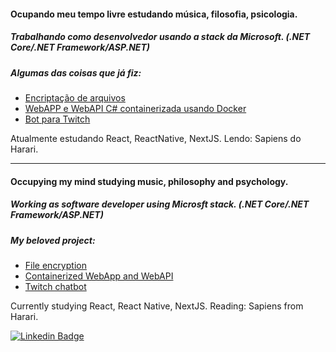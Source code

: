 #### Ocupando meu tempo livre estudando música, filosofia, psicologia.
##### Trabalhando como desenvolvedor usando a stack da Microsoft. (.NET Core/.NET Framework/ASP.NET)

##### Algumas das coisas que já fiz:
* [Encriptação de arquivos](https://github.com/gabesantos1/RSAEncryption)
* [WebAPP e WebAPI C# containerizada usando Docker](https://github.com/gabesantos1/docker-compose-learning)
* [Bot para Twitch](https://github.com/gabesantos1/twitchbot)

Atualmente estudando React, ReactNative, NextJS.
Lendo: Sapiens do Harari.

---

#### Occupying my mind studying music, philosophy and psychology.
##### Working as software developer using Microsft stack. (.NET Core/.NET Framework/ASP.NET)

##### My beloved project:
* [File encryption](https://github.com/gabesantos1/RSAEncryption)
* [Containerized WebApp and WebAPI](https://github.com/gabesantos1/docker-compose-learning)
* [Twitch chatbot](https://github.com/gabesantos1/twitchbot)

Currently studying React, React Native, NextJS.
Reading: Sapiens from Harari.

[![Linkedin Badge](https://img.shields.io/badge/-LinkedIn-blue?style=flat-square&logo=Linkedin&logoColor=white&link=https://www.linkedin.com/in/gabesantos1/)](https://www.linkedin.com/in/gabesantos1/)
